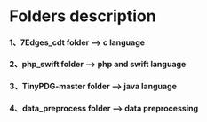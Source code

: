 Folders description
================

#### 1、7Edges_cdt folder --> c language<br>
#### 2、php_swift folder --> php and swift language<br>
#### 3、TinyPDG-master folder --> java language<br>
#### 4、data_preprocess folder --> data preprocessing<br>
